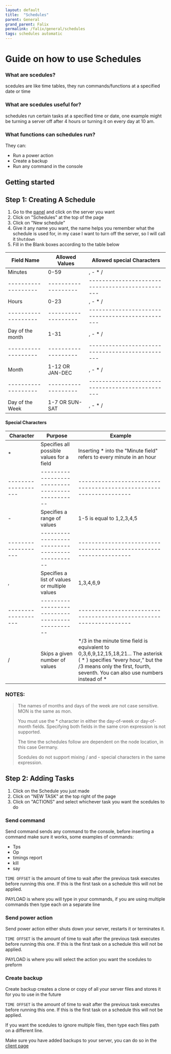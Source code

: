 ```yaml
---
layout: default
title:  "Schedules"
parent: General
grand_parent: Falix
permalink: /falix/general/schedules
tags: schedules automatic
---
```


# Guide on how to use Schedules

### What are scedules?
scedules are like time tables, they run commands/functions at a specified date or time

### What are scedules useful for? 
schedules run certain tasks at a specified time or date, one example might be turning a server off after 4 hours or turning it on every day at 10 am.

### What functions can schedules run?
They can:

+ Run a power action
+ Create a backup
+ Run any command in the console



## Getting started
## Step 1: Creating A Schedule

1. Go to the [panel](https://panel.falixnodes.net) and click on the server you want
2. Click on "Schedules" at the top of the page
3. Click on "New schedule" 
4. Give it any name you want, the name helps you remember what the schedule is used for, in my case I want to turn off the server, so I will call it `Shutdown`
5. Fill in the Blank boxes according to the table below

|Field Name         |Allowed Values     |Allowed special Characters                     |
|-------------------|-------------------|-----------------------------------------------|
|Minutes            |0-59               |, - * /                                        |
|-------------------|-------------------|-----------------------------------------------|
|Hours              |0-23               |, - * /                                        |
|-------------------|-------------------|-----------------------------------------------|
|Day of the month   |1-31               |, - * /                                        |
|-------------------|-------------------|-----------------------------------------------|
|Month              |1-12 OR JAN-DEC    |, - * /                                        |
|-------------------|-------------------|-----------------------------------------------|
|Day of the Week    |1-7  OR SUN-SAT    |, - * /                                        |


#### Special Characters

|Character          |Purpose                                        |Example                                                           |
|-------------------|-----------------------------------------------|------------------------------------------------------------------|
| *                 |Specifies all possible values for a field      |Inserting * into the "Minute field" refers to every minute in an hour |
|-------------------|-----------------------------------------------|------------------------------------------------------------------|
| -                 |Specifies a range of values                    |1-5 is equal to 1,2,3,4,5                                         |
|-------------------|-----------------------------------------------|------------------------------------------------------------------|
| ,                 |Specifies a list of values or multiple values  |1,3,4,6,9                                                         |
|-------------------|-----------------------------------------------|------------------------------------------------------------------|
| /                 |Skips a given number of values                 |*/3 in the minute time field is equivalent to 0,3,6,9,12,15,18,21... The asterisk ( * ) specifies “every hour,” but the /3 means only the first, fourth, seventh. You can also use numbers instead of *         |


### NOTES:
> The names of months and days of the week are not case sensitive. MON is the same as mon. 
>
> You must use the * character in either the day-of-week or day-of-month fields. Specifying both fields in the same cron expression is not supported.
>
> The time the schedules follow are dependent on the node location, in this case Germany.
>
> Scedules do not support mixing / and - special characters in the same expression.


## Step 2: Adding Tasks

1. Click on the Schedule you just made
2. Click on "NEW TASK" at the top right of the page
3. Click on "ACTIONS" and select whichever task you want the scedules to do


### Send command
Send command sends any command to the console, before inserting a command make sure it works, some examples of commands:
+ Tps
+ Op
+ timings report
+ kill
+ say

`TIME OFFSET` is the amount of time to wait after the previous task executes before running this one. If this is the first task on a schedule this will not be applied.

PAYLOAD is where you will type in your commands, if you are using multiple commands then type each on a separate line



### Send power action
Send power action either shuts down your server, restarts it or terminates it.

`TIME OFFSET` is the amount of time to wait after the previous task executes before running this one. If this is the first task on a schedule this will not be applied.

PAYLOAD is where you will select the action you want the scedules to preform

### Create backup
Create backup creates a clone or copy of all your server files and stores it for you to use in the future

`TIME OFFSET` is the amount of time to wait after the previous task executes before running this one. If this is the first task on a schedule this will not be applied.

If you want the scedules to ignore multiple files, then type each files path on a different line.

Make sure you have added backups to your server, you can do so in the [client page](https://client.falixnodes.net)
